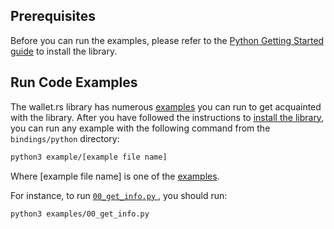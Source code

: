 ## Prerequisites

Before you can run the examples, please refer to the [Python Getting Started guide](./../getting_started/python) to install
the library.

## Run Code Examples

The wallet.rs library has numerous [examples](https://github.com/iotaledger/wallet.rs/tree/develop/wallet/bindings/python/examples)
you can run to get acquainted with the library. After you have followed the instructions to
[install the library](./../getting_started/python#install-the-library), you can run any example with the following
command from the `bindings/python` directory:

```bash
python3 example/[example file name]
```

Where [example file name] is one of the
[examples](https://github.com/iotaledger/wallet.rs/tree/develop/wallet/bindings/python/examples).

For instance, to run
[`00_get_info.py` ](https://github.com/iotaledger/wallet.rs/blob/develop/bindings/python/examples/00_get_info.py),
you should run:


```bash
python3 examples/00_get_info.py
```